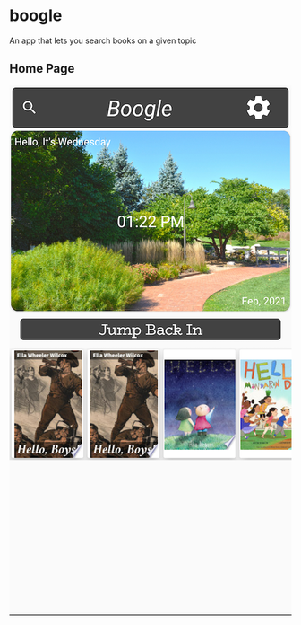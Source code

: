 # boogle
  An app that lets you search books on a given topic

## Home Page

![ScreenShot](https://github.com/yemistar/boogle/blob/screenshot/hompage.png)
